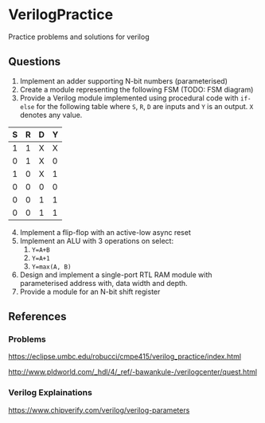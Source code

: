 # VerilogPractice
Practice problems and solutions for verilog

## Questions

1. Implement an adder supporting N-bit numbers (parameterised)
2. Create a module representing the following FSM (TODO: FSM diagram)
3. Provide a Verilog module implemented using procedural code with `if-else` for the following table where `S`, `R`, `D` are inputs and `Y` is an output. `X` denotes any value.

| **S** | **R** | **D** | **Y** |
|-------|:-----:|:-----:|-------|
| 1     | 1     | X     | X     |
| 0     | 1     | X     | 0     |
| 1     | 0     | X     | 1     |
| 0     | 0     | 0     | 0     |
| 0     | 0     | 1     | 1     |
| 0     | 0     | 1     | 1     |
4. Implement a flip-flop with an active-low async reset
5. Implement an ALU with 3 operations on select:
	1. `Y=A+B`
	2. `Y=A+1`
	3. `Y=max(A, B)`
6. Design and implement a single-port RTL RAM module with parameterised address with, data width and depth.
7. Provide a module for an N-bit shift register

## References

### Problems

<https://eclipse.umbc.edu/robucci/cmpe415/verilog_practice/index.html>

<http://www.pldworld.com/_hdl/4/_ref/-bawankule-/verilogcenter/quest.html>

### Verilog Explainations

<https://www.chipverify.com/verilog/verilog-parameters>
